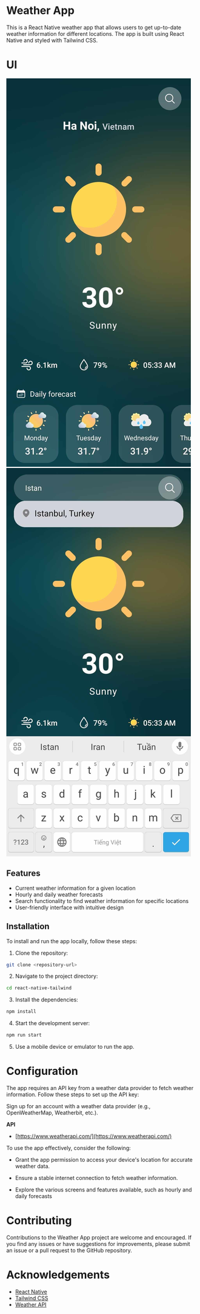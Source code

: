 # Weather App

This is a React Native weather app that allows users to get up-to-date weather information for different locations. The app is built using React Native and styled with Tailwind CSS.

# UI
![Alt text](weather.jpg)
![Alt text](weather-2-1.jpg)
## Features

- Current weather information for a given location
- Hourly and daily weather forecasts
- Search functionality to find weather information for specific locations
- User-friendly interface with intuitive design


## Installation

To install and run the app locally, follow these steps:

1. Clone the repository:

```bash
git clone <repository-url>
```
2. Navigate to the project directory:

```bash
cd react-native-tailwind
```
3. Install the dependencies:

```bash
npm install
```
4. Start the development server:

```bash
npm run start
```

5. Use a mobile device or emulator to run the app.
   
# Configuration
The app requires an API key from a weather data provider to fetch weather information. Follow these steps to set up the API key:

Sign up for an account with a weather data provider (e.g., OpenWeatherMap, Weatherbit, etc.).

**API**

- [https://www.weatherapi.com/](https://www.weatherapi.com/)

To use the app effectively, consider the following:

- Grant the app permission to access your device's location for accurate weather data.

- Ensure a stable internet connection to fetch weather information.

- Explore the various screens and features available, such as hourly and daily forecasts
  
# Contributing
Contributions to the Weather App project are welcome and encouraged. If you find any issues or have suggestions for improvements, please submit an issue or a pull request to the GitHub repository.

# Acknowledgements

- [React Native](https://reactnative.dev/)
- [Tailwind CSS](https://tailwindcss.com/)
- [Weather API](https://www.weatherapi.com/)
